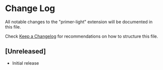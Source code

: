 # Change Log
All notable changes to the "primer-light" extension will be documented in this file.

Check [Keep a Changelog](http://keepachangelog.com/) for recommendations on how to structure this file.

## [Unreleased]
- Initial release
